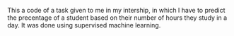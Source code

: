 This a code of a task given to me in my intership, in which I have to predict the precentage of a student based on their number of hours they study in a day.
It was done using supervised machine learning.
